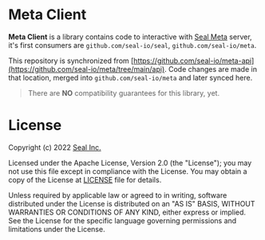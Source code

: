 # Meta Client

**Meta Client** is a library contains code to interactive with [Seal Meta](https://github.com/seal-io/meta) server, it's
first consumers are `github.com/seal-io/seal`, `github.com/seal-io/meta`.

This repository is synchronized from [https://github.com/seal-io/meta-api](https://github.com/seal-io/meta/tree/main/api). Code
changes are made in that location,
merged into `github.com/seal-io/meta` and later synced here.

> There are **NO** compatibility guarantees for this library, yet.

# License

Copyright (c) 2022 [Seal Inc.](https://seal.io)

Licensed under the Apache License, Version 2.0 (the "License");
you may not use this file except in compliance with the License.
You may obtain a copy of the License at [LICENSE](./LICENSE) file for details.

Unless required by applicable law or agreed to in writing, software
distributed under the License is distributed on an "AS IS" BASIS,
WITHOUT WARRANTIES OR CONDITIONS OF ANY KIND, either express or implied.
See the License for the specific language governing permissions and
limitations under the License.
